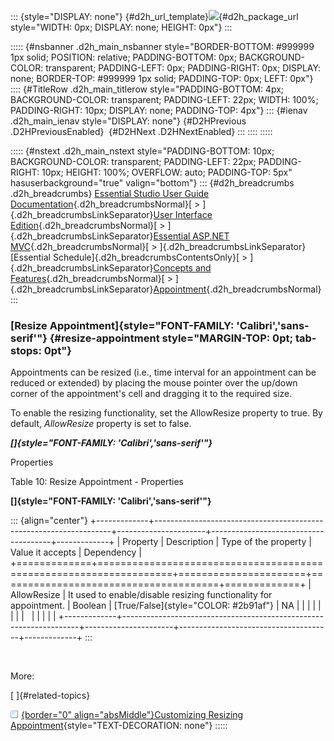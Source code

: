 ::: {style="DISPLAY: none"}
[](ms-xhelp:///?Id=d2h_url_template){#d2h_url_template}![](!package_url!){#d2h_package_url style="WIDTH: 0px; DISPLAY: none; HEIGHT: 0px"}
:::

::::: {#nsbanner .d2h_main_nsbanner style="BORDER-BOTTOM: #999999 1px solid; POSITION: relative; PADDING-BOTTOM: 0px; BACKGROUND-COLOR: transparent; PADDING-LEFT: 0px; PADDING-RIGHT: 0px; DISPLAY: none; BORDER-TOP: #999999 1px solid; PADDING-TOP: 0px; LEFT: 0px"}
:::: {#TitleRow .d2h_main_titlerow style="PADDING-BOTTOM: 4px; BACKGROUND-COLOR: transparent; PADDING-LEFT: 22px; WIDTH: 100%; PADDING-RIGHT: 10px; DISPLAY: none; PADDING-TOP: 4px"}
::: {#ienav .d2h_main_ienav style="DISPLAY: none"}
[](ms-xhelp:///?Id=32e5374c-c2e0-4517-8981-1188b830d423){#D2HPrevious .D2HPreviousEnabled}  [](ms-xhelp:///?Id=880393d4-a7be-4132-8415-469a69ce9954){#D2HNext .D2HNextEnabled}
:::
::::
:::::

::::: {#nstext .d2h_main_nstext style="PADDING-BOTTOM: 10px; BACKGROUND-COLOR: transparent; PADDING-LEFT: 22px; PADDING-RIGHT: 10px; HEIGHT: 100%; OVERFLOW: auto; PADDING-TOP: 5px" hasuserbackground="true" valign="bottom"}
::: {#d2h_breadcrumbs .d2h_breadcrumbs}
[Essential Studio User Guide Documentation](ms-xhelp:///?Id=12457748-09e3-4d74-a240-8e049cedf030){.d2h_breadcrumbsNormal}[ \> ]{.d2h_breadcrumbsLinkSeparator}[User Interface Edition](ms-xhelp:///?Id=c29296b7-531c-413b-a0ec-488ca1f7f669){.d2h_breadcrumbsNormal}[ \> ]{.d2h_breadcrumbsLinkSeparator}[Essential ASP.NET MVC](ms-xhelp:///?Id=4b14e7d1-65c4-4f67-b1aa-2c37709905a5){.d2h_breadcrumbsNormal}[ \> ]{.d2h_breadcrumbsLinkSeparator}[Essential Schedule]{.d2h_breadcrumbsContentsOnly}[ \> ]{.d2h_breadcrumbsLinkSeparator}[Concepts and Features](ms-xhelp:///?Id=150b7e3e-75c6-4609-ab78-cdde2bca2b16){.d2h_breadcrumbsNormal}[ \> ]{.d2h_breadcrumbsLinkSeparator}[Appointment](ms-xhelp:///?Id=67db6273-bfee-4b89-ac80-61e76818a9d9){.d2h_breadcrumbsNormal}
:::

### [Resize Appointment]{style="FONT-FAMILY: 'Calibri','sans-serif'"} {#resize-appointment style="MARGIN-TOP: 0pt; tab-stops: 0pt"}

Appointments can be resized (i.e., time interval for an appointment can be reduced or extended) by placing the mouse pointer over the up/down corner of the appointment\'s cell and dragging it to the required size.

To enable the resizing functionality, set the AllowResize property to true. By default, *AllowResize* property is set to false.

***[]{style="FONT-FAMILY: 'Calibri','sans-serif'"}*** 

Properties

Table 10: Resize Appointment - Properties

**[]{style="FONT-FAMILY: 'Calibri','sans-serif'"}** 

::: {align="center"}
+-------------+-------------------------------------------------------------------+----------------------+--------------------------------------+-------------+
| Property    | Description                                                       | Type of the property | Value it accepts                     | Dependency  |
+=============+===================================================================+======================+======================================+=============+
| AllowResize | It used to enable/disable resizing functionality for appointment. | Boolean              | [True/False]{style="COLOR: #2b91af"} | NA          |
|             |                                                                   |                      |                                      |             |
|             |                                                                   |                      |                                      |             |
+-------------+-------------------------------------------------------------------+----------------------+--------------------------------------+-------------+
:::

 

More:

[ ]{#related-topics}

[![](button.gif){border="0" align="absMiddle"}Customizing Resizing Appointment](ms-xhelp:///?Id=6f9a79c9-ff10-408d-b913-ce267a8ce9d6){style="TEXT-DECORATION: none"}
:::::
